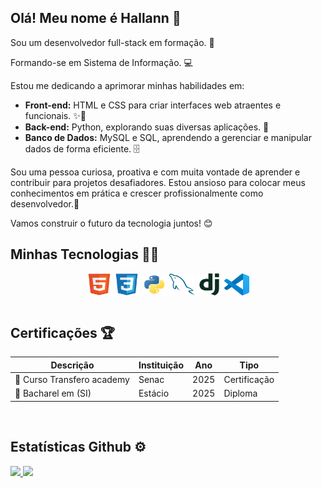 ## Olá! Meu nome é Hallann 👋

Sou um desenvolvedor full-stack em formação. 📖

Formando-se em Sistema de Informação. 💻

Estou me dedicando a aprimorar minhas habilidades em:

* **Front-end:** HTML e CSS para criar interfaces web atraentes e funcionais. ✨🎨
* **Back-end:** Python, explorando suas diversas aplicações. 🐍
* **Banco de Dados:** MySQL e SQL, aprendendo a gerenciar e manipular dados de forma eficiente. 🗄️

Sou uma pessoa curiosa, proativa e com muita vontade de aprender e contribuir para projetos desafiadores. Estou ansioso para colocar meus conhecimentos em prática e crescer profissionalmente como desenvolvedor.🚀

Vamos construir o futuro da tecnologia juntos! 😊
<br>
## Minhas Tecnologias 🚀📖
<div style="text-align: center;">
  <img align="center" alt="HTML" height="35" width="40" src="https://raw.githubusercontent.com/devicons/devicon/master/icons/html5/html5-original.svg">

  <img align="center" alt="CSS" height="35" width="40" src="https://raw.githubusercontent.com/devicons/devicon/master/icons/css3/css3-original.svg">

  <img align="center" alt="Python" height="35" width="40" src="https://raw.githubusercontent.com/devicons/devicon/master/icons/python/python-original.svg">

  <img align="center" alt="Mysql" height="35" width="40" src="https://raw.githubusercontent.com/devicons/devicon/ca28c779441053191ff11710fe24a9e6c23690d6/icons/mysql/mysql-original.svg">

  <img align="center" alt="Django" height="35" width="40" src="https://raw.githubusercontent.com/devicons/devicon/ca28c779441053191ff11710fe24a9e6c23690d6/icons/django/django-plain.svg">

  <img align="center" alt="vs-code" height="35" width="40" src="https://raw.githubusercontent.com/devicons/devicon/ca28c779441053191ff11710fe24a9e6c23690d6/icons/vscode/vscode-original.svg">
</div><br>

## Certificações 🏆

**Descrição**  | **Instituição** | **Ano** | **Tipo**
------------- | -------------- | ------- | -------
📖 Curso Transfero academy | Senac | 2025 | Certificação
📖 Bacharel em (SI) | Estácio | 2025 | Diploma

<br>

## Estatísticas Github ⚙️

<div>
<a href="https://github.com/HallanBoy">
<img loading="lazy"  height="180em" src="https://github-readme-stats.vercel.app/api/top-langs/?username=HallanBoy&layout=compact&langs_count=7&theme=github_dark"/>
  
<img loading="lazy" height="180em" src="https://github-readme-stats.vercel.app/api?username=HallanBoy&show_icons=true&theme=github_dark&include_all_commits=true&count_private=true"/>
</div>

